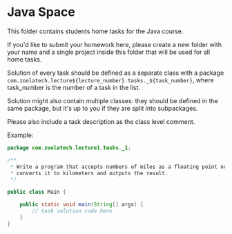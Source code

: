 # Java Space

This folder contains students home tasks for the Java course.

If you'd like to submit your homework here, please create a new folder with your name and a single project inside
this folder that will be used for all home tasks.

Solution of every task should be defined as a separate class with a package
`com.zoolatech.lecture${lecture_number}.tasks._${task_number}`, where task_number is the number of a task in the list.

Solution might also contain multiple classes: they should be defined in the same package, but it's up to you if they
are split into subpackages.

Please also include a task description as the class level comment.

Example:

```java
package com.zoolatech.lecture1.tasks._1;

/**
 * Write a program that accepts numbers of miles as a floating point number,
 * converts it to kilometers and outputs the result.
 */

public class Main {

    public static void main(String[] args) {
        // task solution code here
    }
}
```
